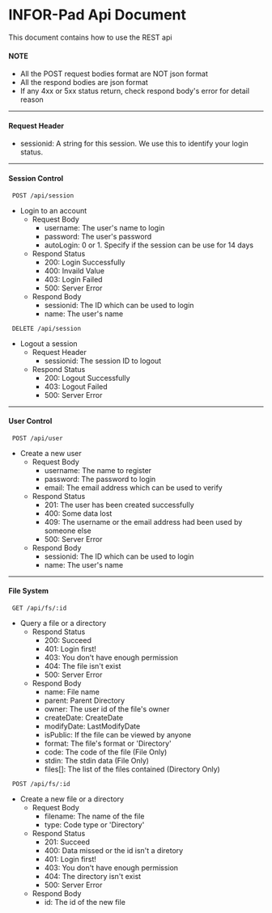 # INFOR-Pad Api Document
This document contains how to use the REST api
#### NOTE
 * All the POST request bodies format are NOT json format
 * All the respond bodies are json format
 * If any 4xx or 5xx status return, check respond body's error for detail reason
***
#### Request Header
 * sessionid: A string for this session. We use this to identify your login status.
***
#### Session Control
~~~
 POST /api/session
~~~
 * Login to an account
	 * Request Body
	 	* username: The user's name to login
	 	* password: The user's password
	 	* autoLogin: 0 or 1. Specify if the session can be use for 14 days
	 * Respond Status
	 	* 200: Login Successfully
	 	* 400: Invaild Value
	 	* 403: Login Failed
	 	* 500: Server Error
	 * Respond Body
	 	* sessionid: The ID which can be used to login
	 	* name: The user's name

~~~
 DELETE /api/session
~~~
 * Logout a session
	 * Request Header
	 	* sessionid: The session ID to logout
	 * Respond Status
	 	* 200: Logout Successfully
	 	* 403: Logout Failed
	 	* 500: Server Error

***
#### User Control
~~~
 POST /api/user
~~~
 * Create a new user
 	* Request Body
 		* username: The name to register
 		* password: The password to login
 		* email: The email address which can be used to verify
 	* Respond Status
 		* 201: The user has been created successfully
 		* 400: Some data lost
 		* 409: The username or the email address had been used by someone else
 		* 500: Server Error
 	* Respond Body
 		* sessionid: The ID which can be used to login
	 	* name: The user's name

***
#### File System
~~~
 GET /api/fs/:id
~~~
 * Query a file or a directory
     * Respond Status
         * 200: Succeed
         * 401: Login first!
         * 403: You don't have enough permission
         * 404: The file isn't exist
         * 500: Server Error
     * Respond Body
         * name: File name
         * parent: Parent Directory
         * owner: The user id of the file's owner
         * createDate: CreateDate
         * modifyDate: LastModifyDate
         * isPublic: If the file can be viewed by anyone
         * format: The file's format or 'Directory'
         * code: The code of the file (File Only)
         * stdin: The stdin data (File Only)
         * files[]: The list of the files contained (Directory Only)

~~~
 POST /api/fs/:id
~~~
 * Create a new file or a directory
     * Request Body
         * filename: The name of the file
         * type: Code type or 'Directory'
     * Respond Status
         * 201: Succeed
         * 400: Data missed or the id isn't a diretory
         * 401: Login first!
         * 403: You don't have enough permission
         * 404: The directory isn't exist
         * 500: Server Error
     * Respond Body
         * id: The id of the new file
         
